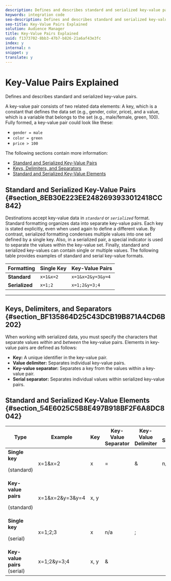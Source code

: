 ```yaml
---
description: Defines and describes standard and serialized key-value pairs.
keywords: integration code
seo-description: Defines and describes standard and serialized key-value pairs.
seo-title: Key-Value Pairs Explained
solution: Audience Manager
title: Key-Value Pairs Explained
uuid: f1373702-8bb3-47b7-b826-21a6af43e3fc
index: y
internal: n
snippet: y
translate: y
---
```


# Key-Value Pairs Explained

Defines and describes standard and serialized key-value pairs.

<!-- c_key_value_explained.xml -->

A key-value pair consists of two related data elements: A key, which is a constant that defines the data set (e.g., gender, color, price), and a value, which is a variable that belongs to the set (e.g., male/female, green, 100). Fully formed, a key-value pair could look like these:

* `gender = male` 
* `color = green` 
* `price > 100`

The following sections contain more information:

* [Standard and Serialized Key-Value Pairs](../reference/key-value-pairs-explained.md#section_8EB30E223EE2482693933012418CC842) 
* [Keys, Delimiters, and Separators](../reference/key-value-pairs-explained.md#section_BF135864D25C43DCB19B871A4CD6B202) 
* [Standard and Serialized Key-Value Elements](../reference/key-value-pairs-explained.md#section_54E6025C5B8E497B918BF2F6A8DC8042)

## Standard and Serialized Key-Value Pairs {#section_8EB30E223EE2482693933012418CC842}

Destinations accept key-value data in *`standard`* or *`serialized`* format. Standard formatting organizes data into separate key-value pairs. Each key is stated explicitly, even when used again to define a different value. By contrast, serialized formatting condenses multiple values into one set defined by a single key. Also, in a serialized pair, a special indicator is used to separate the values within the key-value set. Finally, standard and serialized key-values can contain single or multiple values. The following table provides examples of standard and serial key-value formats.  

|  Formatting  | Single Key  | Key-Value Pairs  |
|---|---|---|
|  **Standard** | `x=1&x=2`  | `x=1&x=2&y=3&y=4`  |
|  **Serialized** | `x=1;2`  | `x=1;2&y=3;4`  |

****

## Keys, Delimiters, and Separators {#section_BF135864D25C43DCB19B871A4CD6B202}

When working with serialized data, you must specify the characters that separate values *within* and *between* the key-value pairs. Elements in key-value pairs are defined as follows:

* **Key:** A unique identifier in the key-value pair. 
* **Value delimiter:** Separates individual key-value pairs. 
* **Key-value separator:** Separates a key from the values within a key-value pair. 
* **Serial separator:** Separates individual values within serialized key-value pairs.

## Standard and Serialized Key-Value Elements {#section_54E6025C5B8E497B918BF2F6A8DC8042}

<table id="table_62B0498441034A719C9DB57276777D40"> 
 <thead> 
  <tr> 
   <th colname="col1" class="entry"> Type </th> 
   <th colname="col2" class="entry"> Example </th> 
   <th colname="col3" class="entry"> Key </th> 
   <th colname="col4" class="entry"> Key-Value Separator </th> 
   <th colname="col5" class="entry"> Key-Value Delimiter </th> 
   <th colname="col6" class="entry"> Serial Separator </th> 
  </tr> 
 </thead>
 <tbody> 
  <tr> 
   <td colname="col1"> <b>Single key</b> <p>(standard) </p> </td> 
   <td colname="col2"> <span class="codeph"> x=1&amp;x=2 </span> </td> 
   <td colname="col3"> x </td> 
   <td colname="col4" morerows="3"> = </td> 
   <td colname="col5" morerows="1"> &amp; </td> 
   <td colname="col6" morerows="1"> n/a </td> 
  </tr> 
  <tr> 
   <td colname="col1"> <b>Key-value pairs</b> <p>(standard) </p> </td> 
   <td colname="col2"> <span class="codeph"> x=1&amp;x=2&amp;y=3&amp;y=4 </span> </td> 
   <td colname="col3"> x, y </td> 
  </tr> 
  <tr> 
   <td colname="col1"> <b>Single key</b> <p>(serial) </p> </td> 
   <td colname="col2"> <span class="codeph"> x=1;2;3 </span> </td> 
   <td colname="col3"> x </td> 
   <td colname="col5"> n/a </td> 
   <td colname="col6" morerows="1"> ; </td> 
  </tr> 
  <tr> 
   <td colname="col1"> <b>Key-value pairs</b> (serial) </td> 
   <td colname="col2"> <span class="codeph"> x=1;2&amp;y=3;4 </span> </td> 
   <td colname="col3"> x, y </td> 
   <td colname="col5"> &amp; </td> 
  </tr> 
 </tbody> 
</table>

